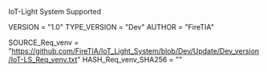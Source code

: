 IoT-Light System Supported


VERSION = "1.0"
TYPE_VERSION = "Dev"
AUTHOR = "FireTIA"


SOURCE_Req_venv = "https://github.com/FireTIA/IoT_Light_System/blob/Dev/Update/Dev_version/IoT-LS_Req_venv.txt"
HASH_Req_venv_SHA256 = ""
